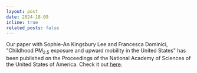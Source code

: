 ```yaml
---
layout: post
date: 2024-18-09
inline: true
related_posts: false
---
```


Our paper with Sophie-An Kingsbury Lee and Francesca Dominici, "Childhood PM<sub>2.5</sub> exposure and upward mobility in the United States" has been published on the Proceedings of the National Academy of Sciences of the United States of America. Check it out <a href="https://www.pnas.org/doi/10.1073/pnas.2401882121">here</a>.
